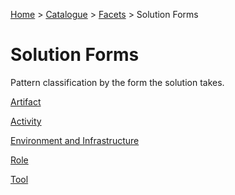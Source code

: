 [Home](../../../README.md) > [Catalogue](../../../Patterns_catalogue.md) > [Facets](../facets.md) > Solution Forms
# Solution Forms

Pattern classification by the form the solution takes.

[Artifact](Artifact.md)

[Activity](Activity.md)

[Environment and Infrastructure](Environment_and_Infrastructure.md)

[Role](Role.md)

[Tool](Tool.md)
